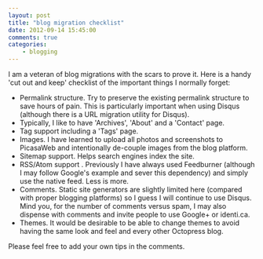 ```yaml
---
layout: post
title: "blog migration checklist"
date: 2012-09-14 15:45:00
comments: true
categories:
    - blogging
---
```


I am a veteran of blog migrations with the scars to prove it. Here is
a handy 'cut out and keep' checklist of the important things I
normally forget:

- Permalink structure. Try to preserve the existing permalink
  structure to save hours of pain. This is particularly important when
  using Disqus (although there is a URL migration utility for Disqus).
- Typically, I like to have 'Archives', 'About' and a 'Contact' page.
- Tag support including a 'Tags' page.
- Images. I have learned to upload all photos and screenshots to
  PicasaWeb and intentionally de-couple images from the blog platform.
- Sitemap support. Helps search engines index the site.
- RSS/Atom support . Previously I have always used Feedburner
  (although I may follow Google's example and sever this dependency)
  and simply use the native feed. Less is more.
- Comments. Static site generators are slightly limited here (compared
  with proper blogging platforms) so I guess I will continue to use
  Disqus. Mind you, for the number of comments versus spam, I may also
  dispense with comments and invite people to use Google+ or
  identi.ca.
- Themes. It would be desirable to be able to change themes to avoid
  having the same look and feel and every other Octopress blog.

Please feel free to add your own tips in the comments.
